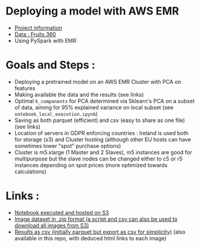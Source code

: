 # Deploying a model with AWS EMR
- [Project information](https://openclassrooms.com/fr/paths/164/projects/633/assignment)
- [Data : Fruits 360](https://www.kaggle.com/moltean/fruits)
- Using PySpark with EMR

# Goals and Steps :
- Deploying a pretrained model on an AWS EMR Cluster with PCA on features
- Making available the data and the results (see links)
- Optimal `k_components` for PCA determined via Sklearn's PCA on a subset of data, aiming for 95% explained variance on local subset (see `notebook_local_execution.ipynb`)
- Saving as both parquet (efficient) and csv (easy to share as one file) (see links)
- Location of servers in GDPR enforcing countries : Ireland is used both for storage (s3) and Cluster hosting (although other EU hosts can have sometimes lower "spot" purchase options)
- Cluster is m5.xlarge (1 Master and 2 Slaves), m5 instances are good for multipurpose but the slave nodes can be changed either to c5 or r5 instances depending on spot prices (more optimized towards calculations)

# Links :
- [Notebook executed and hosted on S3](https://ds-p8.s3.eu-west-1.amazonaws.com/jupyter/jovyan/nb_aws_spark.ipynb)
- [Image dataset in .zip format (a script and csv can also be used to download all images from S3)](https://ds-p8.s3.eu-west-1.amazonaws.com/images_upload.zip)
- [Results as csv (initially parquet but export as csv for simplicity)](https://ds-p8.s3.eu-west-1.amazonaws.com/csvs/results_fruits.csv) (also available in this repo, with deduced html links to each image)
